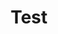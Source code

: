 ---
title: "Test"
passing_percentage: 70
type: "test"
questions:
  - id: "q1"
    text: "What are the two main applications deployed in this course?"
    type: "single-answer"
    marks: 2
    options:
      - id: "a"
        text: "Apache and PostgreSQL"
      - id: "b"
        text: "WordPress and MySQL"
        is_correct: true
      - id: "c"
        text: "Nginx and Redis"
      - id: "d"
        text: "Django and MariaDB"
  - id: "q2"
    text: "Which storage feature is emphasized in this WordPress and MySQL deployment course?"
    type: "multiple-answers"
    marks: 2
    options:
      - id: "a"
        text: "Persistent Volumes"
        is_correct: true
      - id: "b"
        text: "Kubernetes storage"
        is_correct: true
      - id: "c"
        text: "Temporary storage"
      - id: "d"
        text: "Memory-based storage"
  - id: "q3"
    text: "Which visual platform is used for application deployment in this course?"
    type: "short_answer" 
    marks: 2
    correct_answer: "Meshery" 
---